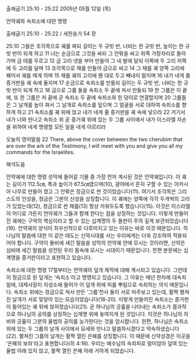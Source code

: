 출애굽기 25:10 - 25:22 
2005년 05월 12일 (목)

언약궤와 속죄소에 대한 명령



출애굽기 25:10 - 25:22 / 새찬송가 54 장


25:10 그들은 조각목으로 궤를 짜되 길이는 두 규빗 반, 너비는 한 규빗 반, 높이는 한 규빗 반이 되게 하고 11 너는 순금으로 그것을 싸되 그 안팎을 싸고 위쪽 가장자리로 돌아가며 금 테를 두르고 12 금 고리 넷을 부어 만들어 그 네 발에 달되 이쪽에 두 고리 저쪽에 두 고리를 달며 13 조각목으로 채를 만들어 금으로 싸고 14 그 채를 궤 양쪽 고리에 꿰어서 궤를 메게 하며 15 채를 궤의 고리에 꿴 대로 두고 빼내지 말지며 16 내가 네게 줄 증거판을 궤 속에 둘지며 17 순금으로 속죄소를 만들되 길이는 두 규빗 반, 너비는 한 규빗 반이 되게 하고 18 금으로 그룹 둘을 속죄소 두 끝에 쳐서 만들되 19 한 그룹은 이 끝에, 또 한 그룹은 저 끝에 곧 속죄소 두 끝에 속죄소와 한 덩이로 연결할지며 20 그룹들은 그 날개를 높이 펴서 그 날개로 속죄소를 덮으며 그 얼굴을 서로 대하여 속죄소를 향하게 하고 21 속죄소를 궤 위에 얹고 내가 네게 줄 증거판을 궤 속에 넣으라 22 거기서 내가 너와 만나고 속죄소 위 곧 증거궤 위에 있는 두 그룹 사이에서 내가 이스라엘 자손을 위하여 네게 명령할 모든 일을 네게 이르리라 

오늘의 영어말씀 
22 There, above the cover between the two cherubim that are over the ark of the Testimony, I will meet with you and give you all my commands for the Israelites.

해석도움





언약궤에 대한 명령 
성막에 들어갈 기물 중 가장 먼저 계시된 것은 언약궤입니다. 이 궤는 길이가 112.5㎝, 폭과 높이가 67.5㎝였으며(10), 광야에서 흔히 구할 수 있는 아카시아 나무로 만들어 졌고 그 안팎은 정금으로 싼 것이었습니다(11). 여기서 조각목은 그리스도의 인성을, 정금은 그분의 신성을 상징합니다. 이 궤에는 양쪽에 각각 두개씩의 고리가 있었는데(12), 정금으로 싼 채를(13) 항상 끼워두도록 했습니다(15). 이것은 이스라엘이 어디로 가든지 언약궤가 그들과 함께 한다는 점을 상징하는 것입니다. 이렇게 만들어진 궤에는 구약의 핵심이라고 할 수 있는 십계명의 두 돌판이 주의 깊게 보관되었습니다(16). 언약궤의 양식이 최우선적으로 다루어지고 있는 이유는 바로 이것 때문입니다. 하나님의 말씀에 대한 이 같은 태도는 신약시대를 사는 우리에게는 더욱 강조하여 적용되어야 합니다. 구약이 돌비에 새긴 말씀을 성막의 언약궤 안에 모시는 것이라면, 신약은 심비에 새긴 말씀을 성전된 우리 몸속에 모시는 시대이기 때문입니다. 한편 본문에는 십계명을 증거판이라고 표현하고 있습니다. 

속죄소에 대한 명령 
17절부터는 언약궤의 덮개 제작에 대해 계시되고 있습니다. 그런데 이 정금으로 된 덮개는 ‘속죄소’라고 명명되고 있습니다. 그 이유는 매년 한차례 대속죄일에, 대제사장이 지성소에 들어가 이 덮개 위에 피를 뿌림으로 속죄하는 의식 때문입니다. 속죄소 위에는 정금으로 쳐서 만든 ‘그룹’천사 둘이 서로 마주보고 있는데, 활짝 펼쳐진 날개가 서로 맞닿아 있는 모습이었습니다(18-20). 이렇게 만들어진 속죄소는 증거판이 들어있는 궤 위에 얹혀졌습니다(21). 곧 하나님의 긍휼을 나타내는 속죄소가 결과적으로 하나님의 공의를 상징하는 십계명 위에 놓여지게 된 것입니다. 이것은 하나님의 자비와 긍휼이 그분의 율법의 공의를 능가한다는 것을 암시합니다. 한편, 하나님은 속죄소 위에 있는 두 그룹의 날개 사이에서 모세와 만나고 말씀하시겠다고 약속하셨습니다(22). 펼쳐진 그룹의 날개는 활짝 열린 은혜를 상징합니다. 이 때문에 신약성경은 이곳을 ‘은혜의 보좌’라고 표현합니다(히 4:16). 우리는 예수님의 속죄피로 말미암아 덮여 있는 율법 아래 있지 않고, 활짝 열린 은혜 아래 거하게 되었습니다.